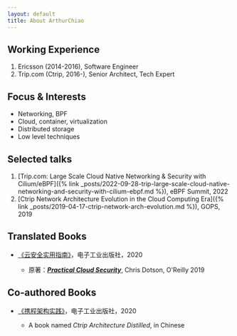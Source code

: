 ```yaml
---
layout: default
title: About ArthurChiao
---
```


## Working Experience

1. Ericsson (2014-2016), Software Engineer
1. Trip.com (Ctrip, 2016-), Senior Architect, Tech Expert

## Focus & Interests

* Networking, BPF
* Cloud, container, virtualization
* Distributed storage
* Low level techniques

## Selected talks

1. [Trip.com: Large Scale Cloud Native Networking & Security with Cilium/eBPF]({% link _posts/2022-09-28-trip-large-scale-cloud-native-networking-and-security-with-cilium-ebpf.md %}), eBPF Summit, 2022
2. [Ctrip Network Architecture Evolution in the Cloud Computing Era]({% link _posts/2019-04-17-ctrip-network-arch-evolution.md %}), GOPS, 2019

## Translated Books

* [《云安全实用指南》](https://item.jd.com/66761430027.html)，电子工业出版社，2020

    * 原著：[***Practical Cloud Security***](https://www.oreilly.com/library/view/practical-cloud-security/9781492037507/),
      Chris Dotson, O'Reilly 2019

## Co-authored Books

* [《携程架构实践》](https://item.jd.com/12838702.html)，电子工业出版社，2020

    * A book named *Ctrip Architecture Distilled*, in Chinese
